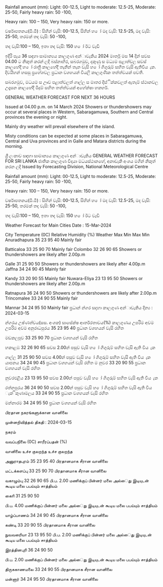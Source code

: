 Rainfall amount (mm): Light: 00-12.5, Light to moderate: 12.5-25, Moderate: 25-50, Fairly heavy rain: 50 -100,

Heavy rain: 100 – 150, Very heavy rain: 150 or more.

වර්ෂාපතනය(මි.මී) : සිහින් වැසි: 00-12.5, සිහින් හ ෝ මද වැසි: 12.5-25, මද වැසි: 25-50, තරමක් තද වැසි: 50 -100,

තද වැසි:100 – 150, ඉතා තද වැසි: 150 හ ෝ ඊට වැඩි

ඉදිරි පැය 36 සඳහා සාමාන්‍යය කාලගුණ අන්‍ාවැකිය 2024 මාර්තු මස 14 දින්‍ සවස 04.00 ට නිකුත් කරන්‍ ලදි බස්නාහිර, සබරගමුව, දකුණු ස මධ්‍යම පළාත්වල සවස් කාලහේදී හ ෝ රාත්‍රී කාලහේදී තැනින් තැන වැසි හ ෝ ගිගුරුම් සහිත වැසි ඇතිවිය ැක. දිවයිහන් හසසු ප්‍රහේශවල ප්‍රධාන වශහයන් වියලි කාලගුණික තත්ත්වයක් පවතී.

සබරගමුව, මධයම ස ඌව පළාත්වලත් ගාල්ල ස මාතර දිස්ික්කවලත් ඇතැම් ස්ථානවල උදෑසන කාලහේදී මීදුම් සහිත තත්ත්වයක් අහේක්ෂා හකහර්.

GENERAL WEATHER FORECAST FOR NEXT 36 HOURS

Issued at 04.00 p.m. on 14 March 2024 Showers or thundershowers may occur at several places in Western, Sabaragamuwa, Southern and Central provinces the evening or night.

Mainly dry weather will prevail elsewhere of the island.

Misty conditions can be expected at some places in Sabaragamuwa, Central and Uva provinces and in Galle and Matara districts during the morning.

ශ්‍රී ලංකාව සඳහා සාමාන්‍යය කාලගුණ අන්‍ාවැකිය GENERAL WEATHER FORECAST FOR SRI LANKA ජාතික කාලගුණ විදයා මධයස්ථානහේ, අනාවැකි අංශය මගින් නිකුත් කරන ලදි Issued by Forecasting Division, National Meteorological Centre

Rainfall amount (mm): Light: 00-12.5, Light to moderate: 12.5-25, Moderate: 25-50, Fairly heavy rain: 50 -100,

Heavy rain: 100 – 150, Very heavy rain: 150 or more.

වර්ෂාපතනය(මි.මී) : සිහින් වැසි: 00-12.5, සිහින් හ ෝ මද වැසි: 12.5-25, මද වැසි: 25-50, තරමක් තද වැසි: 50 -100,

තද වැසි:100 – 150, ඉතා තද වැසි: 150 හ ෝ ඊට වැඩි

Weather Forecast for Main Cities Date : 15-Mar-2024

City Temperature (0C) Relative Humidity (%) Weather Max Min Max Min Anuradhapura 35 23 95 40 Mainly fair

Batticaloa 33 25 90 70 Mainly fair Colombo 32 26 90 65 Showers or thundershowers are likely after 2.00p.m

Galle 31 25 90 50 Showers or thundershowers are likely after 4.00p.m Jaffna 34 24 90 45 Mainly fair

Kandy 33 20 90 55 Mainly fair Nuwara-Eliya 23 13 95 50 Showers or thundershowers are likely after 2.00p.m

Ratnapura 36 24 90 50 Showers or thundershowers are likely after 2.00p.m Trincomalee 33 24 90 55 Mainly fair

Mannar 34 24 95 50 Mainly fair ප්‍රධාන්‍ න්‍ගර සදහා කාලගුණ අන්‍ාවැකිය දින්‍ය : 2024-03-15

න්‍ගරය උෂ්ණත්වය(සස. අංශක) සාසේක්ෂ ආර්තරතාවය(%) කාලගුණය උපරිම අවම උපරිම අවම අනුරාධපුරය 35 23 95 40 ප්‍රධාන වශහයන් වැසි රහිත

මඩකලපුව 33 25 90 70 ප්‍රධාන වශහයන් වැසි රහිත

හකාළඹ 32 26 90 65 සවස 2.00න් පසුව වැසි හ ෝ ගිගුරුම් සහිත වැසි ඇති විය ැක

ගාල්ල 31 25 90 50 සවස 4.00න් පසුව වැසි හ ෝ ගිගුරුම් සහිත වැසි ඇති විය ැක යාපනය 34 24 90 45 ප්‍රධාන වශහයන් වැසි රහිත ම නුවර 33 20 90 55 ප්‍රධාන වශහයන් වැසි රහිත

නුවරඑළිය 23 13 95 50 සවස 2.00න් පසුව වැසි හ ෝ ගිගුරුම් සහිත වැසි ඇති විය ැක

රත්නපුරය 36 24 90 50 සවස 2.00න් පසුව වැසි හ ෝ ගිගුරුම් සහිත වැසි ඇති විය ැක ිකුණාමලය 33 24 90 55 ප්‍රධාන වශහයන් වැසි රහිත

මන්නාරම 34 24 95 50 ප්‍රධාන වශහයන් වැසි රහිත

பிரதான நகரங்களுக்கான வானிலை

முன்னறிவித்தல் திகதி : 2024-03-15

நகரம்

வவப்பநிலை (0C) சாரீரப்பதன் (%)

வானிலை உச்ச குலறந்த உச்ச குலறந்த

அனுராதபுரம் 35 23 95 40 பிரதானமாக சீரான வானிலை

மட்டக்களப்பு 33 25 90 70 பிரதானமாக சீரான வானிலை

வகாழும்பு 32 26 90 65 பி.ப. 2.00 மணிக்குப் பின்னர் மலை அல்ைது இடியுடன் கூடிய மலை பபய்யும் சாத்தியம்

காைி 31 25 90 50

பி.ப. 4.00 மணிக்குப் பின்னர் மலை அல்ைது இடியுடன் கூடிய மலை பபய்யும் சாத்தியம்

யாழ்ப்பாணம் 34 24 90 45 பிரதானமாக சீரான வானிலை

கண்டி 33 20 90 55 பிரதானமாக சீரான வானிலை

நுவவரைியா 23 13 95 50 பி.ப. 2.00 மணிக்குப் பின்னர் மலை அல்ைது இடியுடன் கூடிய மலை பபய்யும் சாத்தியம்

இரத்தினபுரி 36 24 90 50

பி.ப. 2.00 மணிக்குப் பின்னர் மலை அல்ைது இடியுடன் கூடிய மலை பபய்யும் சாத்தியம்

திருககாணமலை 33 24 90 55 பிரதானமாக சீரான வானிலை

மன்னார் 34 24 95 50 பிரதானமாக சீரான வானிலை